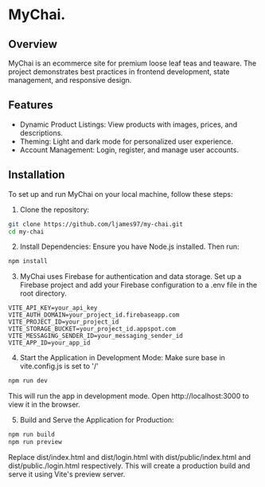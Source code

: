 # MyChai.

## Overview
MyChai is an ecommerce site for premium loose leaf teas and teaware. The project demonstrates best practices in frontend development, state management, and responsive design.

## Features
- Dynamic Product Listings: View products with images, prices, and descriptions.
- Theming: Light and dark mode for personalized user experience.
- Account Management: Login, register, and manage user accounts.

## Installation
To set up and run MyChai on your local machine, follow these steps:

1. Clone the repository:
  ```bash
  git clone https://github.com/ljames97/my-chai.git
  cd my-chai
  ```

2. Install Dependencies:
Ensure you have Node.js installed. Then run:
  ```bash
  npm install
  ```

3. MyChai uses Firebase for authentication and data storage. Set up a Firebase project and add your Firebase configuration to a .env file in the root directory.
  ```env
  VITE_API_KEY=your_api_key
  VITE_AUTH_DOMAIN=your_project_id.firebaseapp.com
  VITE_PROJECT_ID=your_project_id
  VITE_STORAGE_BUCKET=your_project_id.appspot.com
  VITE_MESSAGING_SENDER_ID=your_messaging_sender_id
  VITE_APP_ID=your_app_id
  ```

4. Start the Application in Development Mode:
  Make sure base in vite.config.js is set to '/'
  ```bash
  npm run dev
  ```
This will run the app in development mode. Open http://localhost:3000 to view it in the browser.

5. Build and Serve the Application for Production:
  ```bash
  npm run build
  npm run preview
  ```
  Replace dist/index.html and dist/login.html with dist/public/index.html
  and dist/public./login.html respectively.
This will create a production build and serve it using Vite's preview server.